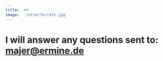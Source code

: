 ```yaml
---
title:  ##
image:  '/otterferret1.jpg'
---
```


# I will answer any questions sent to: majer@ermine.de